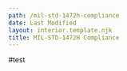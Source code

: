 ```yaml
---
path: /mil-std-1472h-compliance
date: Last Modified
layout: interior.template.njk
title: MIL-STD-1472H Compliance
---
```


#test

